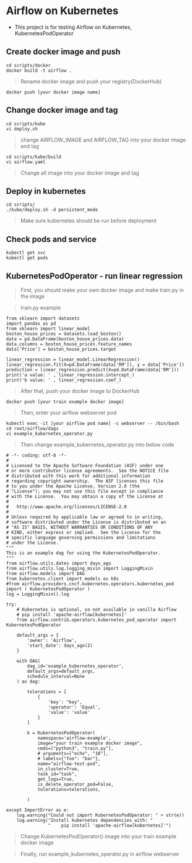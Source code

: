 # Airflow on Kubernetes
- This project is for testing Airflow on Kubernetes, KubernetesPodOperator

## Create docker image and push 

```
cd scripts/docker
docker build -t airflow .
```

> Rename docker image and push your registry(DockerHub)


```
docker push [your docker image name]
```

## Change docker image and tag

```
cd scripts/kube
vi deploy.sh
```


> change AIRFLOW_IMAGE and AIRFLOW_TAG into your docker image and tag

```
cd scripts/kube/build 
vi airflow.yaml
```

> Change all image into your docker image and tag 

## Deploy in kubernetes 

```
cd scripts/
./kube/deploy.sh -d persistent_mode
```

> Make sure kubernetes should be run before deployment 

## Check pods and service

```
kubectl get svc
kubectl get pods
```

## KubernetesPodOperator - run linear regression 

> First, you should make your own docker image and make train.py in the image

> train.py example

```
from sklearn import datasets
import pandas as pd
from sklearn import linear_model
boston_house_prices = datasets.load_boston()
data = pd.DataFrame(boston_house_prices.data)
data.columns = boston_house_prices.feature_names
data['Price'] = boston_house_prices.target

linear_regression = linear_model.LinearRegression()
linear_regression.fit(X=pd.DataFrame(data['RM']), y = data['Price'])
prediction = linear_regression.predict(X=pd.DataFrame(data['RM']))
print('a value: ' , linear_regression.intercept_)
print('b value: ' , linear_regression.coef_)
```

> After that, push your docker image to DockerHub

```
docker push [your train example docker image]
```

> Then, enter your airflow webserver pod

```
kubectl exec -it [your airflow pod name] -c webserver -- /bin/bash
cd root/airflow/dags
vi example_kubernetes_operator.py
```

> Then change example_kubernetes_operator.py into below code

```
# -*- coding: utf-8 -*-
#
# Licensed to the Apache Software Foundation (ASF) under one
# or more contributor license agreements.  See the NOTICE file
# distributed with this work for additional information
# regarding copyright ownership.  The ASF licenses this file
# to you under the Apache License, Version 2.0 (the
# "License"); you may not use this file except in compliance
# with the License.  You may obtain a copy of the License at
#
#   http://www.apache.org/licenses/LICENSE-2.0
#
# Unless required by applicable law or agreed to in writing,
# software distributed under the License is distributed on an
# "AS IS" BASIS, WITHOUT WARRANTIES OR CONDITIONS OF ANY
# KIND, either express or implied.  See the License for the
# specific language governing permissions and limitations
# under the License.
"""
This is an example dag for using the KubernetesPodOperator.
"""
from airflow.utils.dates import days_ago
from airflow.utils.log.logging_mixin import LoggingMixin
from airflow.models import DAG
from kubernetes.client import models as k8s
#from airflow.providers.cncf.kubernetes.operators.kubernetes_pod import ( KubernetesPodOperator )
log = LoggingMixin().log

try:
    # Kubernetes is optional, so not available in vanilla Airflow
    # pip install 'apache-airflow[kubernetes]'
    from airflow.contrib.operators.kubernetes_pod_operator import KubernetesPodOperator

    default_args = {
        'owner': 'Airflow',
        'start_date': days_ago(2)
    }

    with DAG(
        dag_id='example_kubernetes_operator',
        default_args=default_args,
        schedule_interval=None
    ) as dag:

        tolerations = [
            {
                'key': "key",
                'operator': 'Equal',
                'value': 'value'
            }
        ]

        k = KubernetesPodOperator(
            namespace='airflow-example',
            image="your train example docker image",
            cmds=["python3", "train.py"],
            # arguments=["echo", "10"],
            # labels={"foo": "bar"},
            name="airflow-test-pod",
            in_cluster=True,
            task_id="task",
            get_logs=True,
            is_delete_operator_pod=False,
            tolerations=tolerations,
            
        )

except ImportError as e:
    log.warning("Could not import KubernetesPodOperator: " + str(e))
    log.warning("Install kubernetes dependencies with: "
                "    pip install 'apache-airflow[kubernetes]'")
```

> Change KubernetesPodOperator() image into your train example docker image

> Finally, run example_kubernetes_operator.py in airflow webserver